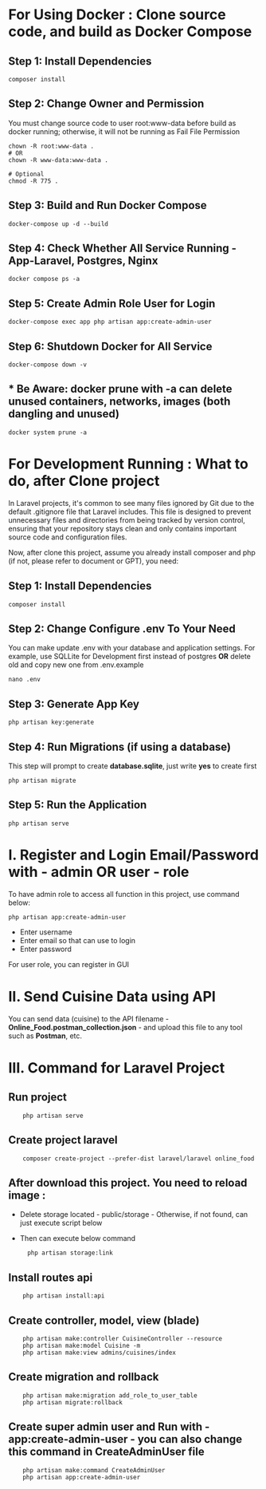 # For Using Docker : Clone source code, and build as Docker Compose

## Step 1: Install Dependencies

    composer install

## Step 2: Change Owner and Permission

You must change source code to user root:www-data before build as docker running; otherwise, it will not be running as Fail File Permission

    chown -R root:www-data .
    # OR
    chown -R www-data:www-data .
    
    # Optional
    chmod -R 775 .

## Step 3: Build and Run Docker Compose

    docker-compose up -d --build

## Step 4: Check Whether All Service Running - App-Laravel, Postgres, Nginx

    docker compose ps -a

## Step 5: Create Admin Role User for Login

    docker-compose exec app php artisan app:create-admin-user

## Step 6: Shutdown Docker for All Service

    docker-compose down -v

## * Be Aware: docker prune with -a can delete unused containers, networks, images (both dangling and unused)

    docker system prune -a

# For Development Running : What to do, after Clone project

In Laravel projects, it's common to see many files ignored by Git due to the default .gitignore file that Laravel includes. This file is designed to prevent unnecessary files and directories from being tracked by version control, ensuring that your repository stays clean and only contains important source code and configuration files.

Now, after clone this project, assume you already install composer and php (if not, please refer to document or GPT), you need:

## Step 1: Install Dependencies

    composer install

## Step 2: Change Configure .env To Your Need
You can make update .env with your database and application settings. For example, use SQLLite for Development first instead of postgres **OR** delete old and copy new one from .env.example

    nano .env

## Step 3: Generate App Key

    php artisan key:generate

## Step 4: Run Migrations (if using a database)
This step will prompt to create **database.sqlite**, just write **yes** to create first

    php artisan migrate

## Step 5: Run the Application

    php artisan serve

# I. Register and Login Email/Password with - admin OR user - role

To have admin role to access all function in this project, use command below:

    php artisan app:create-admin-user

- Enter username
- Enter email so that can use to login
- Enter password 

For user role, you can register in GUI

# II. Send Cuisine Data using API

You can send data (cuisine) to the API filename - **Online_Food.postman_collection.json** - and upload this file to any tool such as **Postman**, etc.

# III. Command for Laravel Project

## Run project

        php artisan serve

## Create project laravel
        
        composer create-project --prefer-dist laravel/laravel online_food

## After download this project. You need to reload image : 
- Delete storage located - public/storage - Otherwise, if not found, can just execute script below
- Then can execute below command

        php artisan storage:link

## Install routes api

        php artisan install:api

## Create controller, model, view (blade)

        php artisan make:controller CuisineController --resource
        php artisan make:model Cuisine -m
        php artisan make:view admins/cuisines/index

## Create migration and rollback

        php artisan make:migration add_role_to_user_table
        php artisan migrate:rollback

## Create super admin user and Run with - **app:create-admin-user** - you can also change this command in **CreateAdminUser** file
        php artisan make:command CreateAdminUser
        php artisan app:create-admin-user
